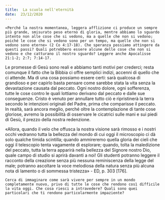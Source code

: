 ```yaml
---
title:  La scuola nell'eternità
date:  23/12/2020
---
```


`«Perché la nostra momentanea, leggera afflizione ci produce un sempre più grande, smisurato peso eterno di gloria, mentre abbiamo lo sguardo intento non alle cose che si vedono, ma a quelle che non si vedono; poiché le cose che si vedono sono per un tempo, ma quelle che non si vedono sono eterne» (2 Co 4:17-18). Che speranza possiamo attingere da questi passi? Quali potrebbero essere alcune delle cose che non si vedono e che catturano il nostro sguardo? Leggere anche Apocalisse 21:1-2; 2:7; 7:14-17.`

Le promesse di Gesù sono reali e abbiamo tanti motivi per crederci; resta comunque il fatto che la Bibbia ci offre semplici indizi, accenni di quello che ci attende. Ma di una cosa possiamo essere certi: sarà qualcosa di grandioso e per capirlo basta pensare come sarebbe stata la vita senza la devastazione causata dal peccato. Ogni nostro dolore, ogni sofferenza, tutte le cose contro le quali lottiamo derivano dal peccato e dalle sue conseguenze. Cristo è venuto per annullare tutto ciò e ripristinerà la terra secondo le intenzioni originali del Padre, prima che comparisse il peccato. In realtà, sarà ancora meglio, perché oltre la contemplazione di tante cose gloriose, avremo la possibilità di osservare le cicatrici sulle mani e sui piedi di Gesù, il prezzo della nostra redenzione.

«Allora, quando il velo che offusca la nostra visione sarà rimosso e i nostri occhi vedranno tutta la bellezza del mondo di cui oggi il microscopio ci dà solo qualche timida scintilla; quando ammireremo quella gloria dei cieli che oggi il telescopio tenta vagamente di esplorare; quando, tolta la maledizione del peccato, tutta la terra apparirà nella bellezza del Signore nostro Dio, quale campo di studio si aprirà davanti a noi! Gli studenti potranno leggere il racconto della creazione senza più nessuna reminiscenza della legge del male; potranno ascoltare la voce melodiosa della natura senza più alcuna nota di lamento o di sommessa tristezza» - ED, p. 303 [176].

`Cerca di immaginare come sarà vivere per sempre in un mondo completamente nuovo, privo di tutte le cose che rendono così difficile la vita oggi. Che cosa riesci a intravedere? Quali sono quei particolari che ti rendono particolarmente impaziente?`